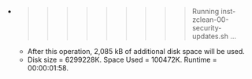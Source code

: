 * >>>>>>>>> Running inst-zclean-00-security-updates.sh ...
  * After this operation, 2,085 kB of additional disk space will be used.
  * Disk size = 6299228K. Space Used = 100472K. Runtime = 00:00:01:58.
